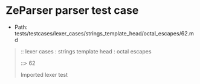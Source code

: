 # ZeParser parser test case

- Path: tests/testcases/lexer_cases/strings_template_head/octal_escapes/62.md

> :: lexer cases : strings template head : octal escapes
>
> ::> 62
>
> Imported lexer test
>
> <template head> ZeroToThreeOctalDigit [lookahead @{x2209}@ OctalDigit] (eol/eof)

## FAIL

## Input

`````js
`\20
`````

## Output

_Note: the whole output block is auto-generated. Manual changes will be overwritten!_

Below follow outputs in four parsing modes: sloppy mode, strict mode script goal, module goal, web compat mode (always sloppy).

Note that the output parts are auto-generated by the test runner to reflect actual result.

### Sloppy mode

Parsed with script goal and as if the code did not start with strict mode header.

`````
throws: Tokenizer error!
    Illegal legacy octal escape in template, where octal escapes are never allowed

`\20
^------- error
`````

### Strict mode

Parsed with script goal but as if it was starting with `"use strict"` at the top.

_Output same as sloppy mode._

### Module goal

Parsed with the module goal.

_Output same as sloppy mode._

### Web compat mode

Parsed in sloppy script mode but with the web compat flag enabled.

_Output same as sloppy mode._
